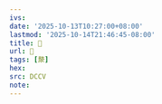 ```yaml
---
ivs:
date: '2025-10-13T10:27:00+08:00'
lastmod: '2025-10-14T21:46:45-08:00'
title: 􂼕
url: 􂼕
tags: [漦]
hex: 
src: DCCV
note:
---
```

